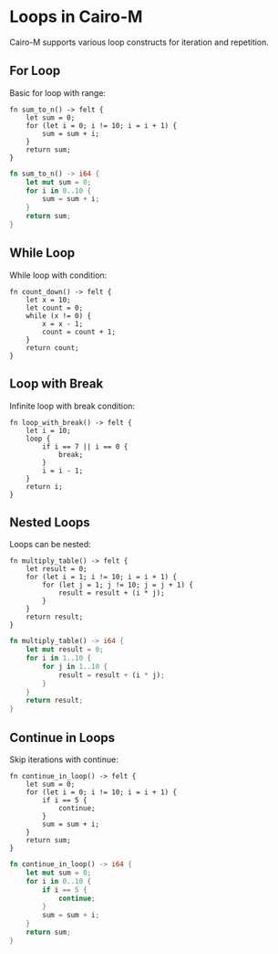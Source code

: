 # Loops in Cairo-M

Cairo-M supports various loop constructs for iteration and repetition.

## For Loop

Basic for loop with range:

```cairo-m
fn sum_to_n() -> felt {
    let sum = 0;
    for (let i = 0; i != 10; i = i + 1) {
        sum = sum + i;
    }
    return sum;
}
```

```rust
fn sum_to_n() -> i64 {
    let mut sum = 0;
    for i in 0..10 {
        sum = sum + i;
    }
    return sum;
}
```

## While Loop

While loop with condition:

```cairo-m
fn count_down() -> felt {
    let x = 10;
    let count = 0;
    while (x != 0) {
        x = x - 1;
        count = count + 1;
    }
    return count;
}
```

## Loop with Break

Infinite loop with break condition:

```cairo-m
fn loop_with_break() -> felt {
    let i = 10;
    loop {
        if i == 7 || i == 0 {
            break;
        }
        i = i - 1;
    }
    return i;
}
```

## Nested Loops

Loops can be nested:

```cairo-m
fn multiply_table() -> felt {
    let result = 0;
    for (let i = 1; i != 10; i = i + 1) {
        for (let j = 1; j != 10; j = j + 1) {
            result = result + (i * j);
        }
    }
    return result;
}
```

```rust
fn multiply_table() -> i64 {
    let mut result = 0;
    for i in 1..10 {
        for j in 1..10 {
            result = result + (i * j);
        }
    }
    return result;
}
```

## Continue in Loops

Skip iterations with continue:

```cairo-m
fn continue_in_loop() -> felt {
    let sum = 0;
    for (let i = 0; i != 10; i = i + 1) {
        if i == 5 {
            continue;
        }
        sum = sum + i;
    }
    return sum;
}
```

```rust
fn continue_in_loop() -> i64 {
    let mut sum = 0;
    for i in 0..10 {
        if i == 5 {
            continue;
        }
        sum = sum + i;
    }
    return sum;
}
```
